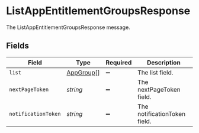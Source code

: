 # ListAppEntitlementGroupsResponse

The ListAppEntitlementGroupsResponse message.


## Fields

| Field                                         | Type                                          | Required                                      | Description                                   |
| --------------------------------------------- | --------------------------------------------- | --------------------------------------------- | --------------------------------------------- |
| `list`                                        | [AppGroup](../../models/shared/appgroup.md)[] | :heavy_minus_sign:                            | The list field.                               |
| `nextPageToken`                               | *string*                                      | :heavy_minus_sign:                            | The nextPageToken field.                      |
| `notificationToken`                           | *string*                                      | :heavy_minus_sign:                            | The notificationToken field.                  |